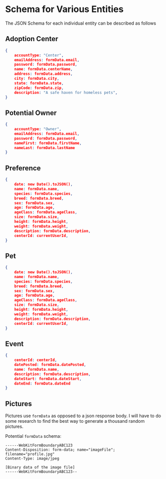 # Schema for Various Entities

The JSON Schema for each individual entity can be described as follows

## Adoption Center

```json
{
    accountType: "Center",
    emailAddress: formData.email,
    password: formData.password,
    name: formData.centerName,
    address: formData.address,
    city: formData.city,
    state: formData.state,
    zipCode: formData.zip,
    description: "A safe haven for homeless pets",
}
```

## Potential Owner

```json
{
    accountType: "Owner",
    emailAddress: formData.email,
    password: formData.password,
    nameFirst: formData.firstName,
    nameLast: formData.lastName
}
```

## Preference

```json
{
    date: new Date().toJSON(),
    name: formData.name,
    species: formData.species,
    breed: formData.breed,
    sex: formData.sex,
    age: formData.age,
    ageClass: formData.ageClass,
    size: formData.size,
    height: formData.height,
    weight: formData.weight,
    description: formData.description,
    centerId: currentUserId,
}
```

## Pet

```json
{
    date: new Date().toJSON(),
    name: formData.name,
    species: formData.species,
    breed: formData.breed,
    sex: formData.sex,
    age: formData.age,
    ageClass: formData.ageClass,
    size: formData.size,
    height: formData.height,
    weight: formData.weight,
    description: formData.description,
    centerId: currentUserId,
}
```

## Event

```json
{
    centerId: centerId,
    datePosted: formData.datePosted,
    name: formData.name,
    description: formData.description,
    dateStart: formData.dateStart,
    dateEnd: formData.dateEnd
}
```

## Pictures

Pictures use `formData` as opposed to a json response body. I will have
to do some research to find the best way to generate a thousand random
pictures.

Potential `formData` schema:

```
------WebKitFormBoundaryABC123
Content-Disposition: form-data; name="imageFile"; filename="profile.jpg"
Content-Type: image/jpeg

[Binary data of the image file]
------WebKitFormBoundaryABC123--
```
